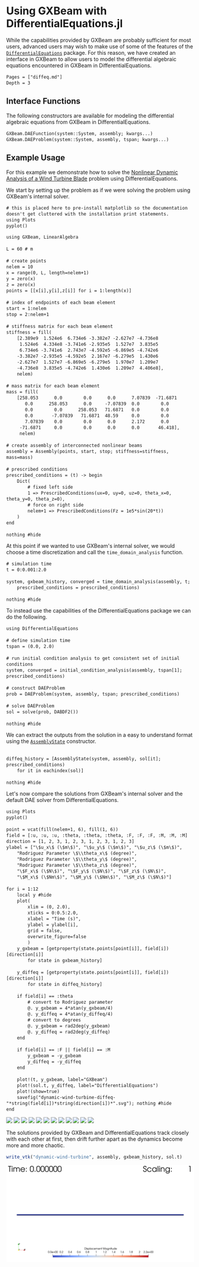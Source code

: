 # Using GXBeam with DifferentialEquations.jl

While the capabilities provided by GXBeam are probably sufficient for most users, advanced users may wish to make use of some of the features of the [`DifferentialEquations`](https://github.com/SciML/DifferentialEquations.jl) package.  For this reason, we have created an interface in GXBeam to allow users to model the differential algebraic equations encountered in GXBeam in DifferentialEquations.

```@contents
Pages = ["diffeq.md"]
Depth = 3
```

## Interface Functions

The following constructors are available for modeling the differential algebraic equations from GXBeam in DifferentialEquations.

```@docs
GXBeam.DAEFunction(system::System, assembly; kwargs...)
GXBeam.DAEProblem(system::System, assembly, tspan; kwargs...)
```

## Example Usage

For this example we demonstrate how to solve the [Nonlinear Dynamic Analysis of a Wind Turbine Blade](@ref) problem using DifferentialEquations.

We start by setting up the problem as if we were solving the problem using GXBeam's internal solver.

```@setup diffeq
# this is placed here to pre-install matplotlib so the documentation doesn't get cluttered with the installation print statements.
using Plots
pyplot()
```

```@example diffeq
using GXBeam, LinearAlgebra

L = 60 # m

# create points
nelem = 10
x = range(0, L, length=nelem+1)
y = zero(x)
z = zero(x)
points = [[x[i],y[i],z[i]] for i = 1:length(x)]

# index of endpoints of each beam element
start = 1:nelem
stop = 2:nelem+1

# stiffness matrix for each beam element
stiffness = fill(
    [2.389e9  1.524e6  6.734e6 -3.382e7 -2.627e7 -4.736e8
     1.524e6  4.334e8 -3.741e6 -2.935e5  1.527e7  3.835e5
     6.734e6 -3.741e6  2.743e7 -4.592e5 -6.869e5 -4.742e6
    -3.382e7 -2.935e5 -4.592e5  2.167e7 -6.279e5  1.430e6
    -2.627e7  1.527e7 -6.869e5 -6.279e5  1.970e7  1.209e7
    -4.736e8  3.835e5 -4.742e6  1.430e6  1.209e7  4.406e8],
    nelem)

# mass matrix for each beam element
mass = fill(
    [258.053      0.0        0.0      0.0      7.07839  -71.6871
       0.0      258.053      0.0     -7.07839  0.0        0.0
       0.0        0.0      258.053   71.6871   0.0        0.0
       0.0       -7.07839   71.6871  48.59     0.0        0.0
       7.07839    0.0        0.0      0.0      2.172      0.0
     -71.6871     0.0        0.0      0.0      0.0       46.418],
     nelem)

# create assembly of interconnected nonlinear beams
assembly = Assembly(points, start, stop; stiffness=stiffness, mass=mass)

# prescribed conditions
prescribed_conditions = (t) -> begin
    Dict(
        # fixed left side
        1 => PrescribedConditions(ux=0, uy=0, uz=0, theta_x=0, theta_y=0, theta_z=0),
        # force on right side
        nelem+1 => PrescribedConditions(Fz = 1e5*sin(20*t))
    )
end

nothing #hide
```

At this point if we wanted to use GXBeam's internal solver, we would choose a time discretization and call the `time_domain_analysis` function.

```@example diffeq
# simulation time
t = 0:0.001:2.0

system, gxbeam_history, converged = time_domain_analysis(assembly, t;
    prescribed_conditions = prescribed_conditions)

nothing #hide
```

To instead use the capabilities of the DifferentialEquations package we can do the following.

```@example diffeq
using DifferentialEquations

# define simulation time
tspan = (0.0, 2.0)

# run initial condition analysis to get consistent set of initial conditions
system, converged = initial_condition_analysis(assembly, tspan[1]; prescribed_conditions)

# construct DAEProblem
prob = DAEProblem(system, assembly, tspan; prescribed_conditions)

# solve DAEProblem
sol = solve(prob, DABDF2())

nothing #hide
```

We can extract the outputs from the solution in a easy to understand format using the [`AssemblyState`](@ref) constructor.

```@example diffeq

diffeq_history = [AssemblyState(system, assembly, sol[it]; prescribed_conditions)
    for it in eachindex(sol)]

nothing #hide
```

Let's now compare the solutions from GXBeam's internal solver and the default DAE solver from DifferentialEquations.

```@example diffeq
using Plots
pyplot()

point = vcat(fill(nelem+1, 6), fill(1, 6))
field = [:u, :u, :u, :theta, :theta, :theta, :F, :F, :F, :M, :M, :M]
direction = [1, 2, 3, 1, 2, 3, 1, 2, 3, 1, 2, 3]
ylabel = ["\$u_x\$ (\$m\$)", "\$u_y\$ (\$m\$)", "\$u_z\$ (\$m\$)",
    "Rodriguez Parameter \$\\theta_x\$ (degree)",
    "Rodriguez Parameter \$\\theta_y\$ (degree)",
    "Rodriguez Parameter \$\\theta_z\$ (degree)",
    "\$F_x\$ (\$N\$)", "\$F_y\$ (\$N\$)", "\$F_z\$ (\$N\$)",
    "\$M_x\$ (\$Nm\$)", "\$M_y\$ (\$Nm\$)", "\$M_z\$ (\$N\$)"]

for i = 1:12
    local y #hide
    plot(
        xlim = (0, 2.0),
        xticks = 0:0.5:2.0,
        xlabel = "Time (s)",
        ylabel = ylabel[i],
        grid = false,
        overwrite_figure=false
        )
    y_gxbeam = [getproperty(state.points[point[i]], field[i])[direction[i]]
        for state in gxbeam_history]

    y_diffeq = [getproperty(state.points[point[i]], field[i])[direction[i]]
        for state in diffeq_history]

    if field[i] == :theta
        # convert to Rodriguez parameter
        @. y_gxbeam = 4*atan(y_gxbeam/4)
        @. y_diffeq = 4*atan(y_diffeq/4)
        # convert to degrees
        @. y_gxbeam = rad2deg(y_gxbeam)
        @. y_diffeq = rad2deg(y_diffeq)
    end

    if field[i] == :F || field[i] == :M
        y_gxbeam = -y_gxbeam
        y_diffeq = -y_diffeq
    end

    plot!(t, y_gxbeam, label="GXBeam")
    plot!(sol.t, y_diffeq, label="DifferentialEquations")
    plot!(show=true)
    savefig("dynamic-wind-turbine-diffeq-"*string(field[i])*string(direction[i])*".svg"); nothing #hide
end
```

![](dynamic-wind-turbine-diffeq-u1.svg)
![](dynamic-wind-turbine-diffeq-u2.svg)
![](dynamic-wind-turbine-diffeq-u3.svg)
![](dynamic-wind-turbine-diffeq-theta1.svg)
![](dynamic-wind-turbine-diffeq-theta2.svg)
![](dynamic-wind-turbine-diffeq-theta3.svg)
![](dynamic-wind-turbine-diffeq-F1.svg)
![](dynamic-wind-turbine-diffeq-F2.svg)
![](dynamic-wind-turbine-diffeq-F3.svg)
![](dynamic-wind-turbine-diffeq-M1.svg)
![](dynamic-wind-turbine-diffeq-M2.svg)
![](dynamic-wind-turbine-diffeq-M3.svg)

The solutions provided by GXBeam and DifferentialEquations track closely with each other at first, then drift further apart as the dynamics become more and more chaotic.

```julia
write_vtk("dynamic-wind-turbine", assembly, gxbeam_history, sol.t)
```

![](dynamic-wind-turbine.gif)
